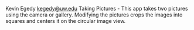 Kevin Egedy <kegedy@uw.edu>
Taking Pictures - This app takes two pictures using the camera or gallery. Modifying the pictures crops the images into squares and centers it on the circular image view.
